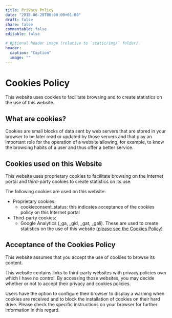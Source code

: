 ```yaml
---
title: Privacy Policy
date: "2018-06-28T00:00:00+01:00"
draft: false
share: false
commentable: false
editable: false

# Optional header image (relative to `static/img/` folder).
header:
  caption: "Caption"
  image: ""
---
```


	
# Cookies Policy
This website uses cookies to facilitate browsing and to create statistics on the use of this website.

## What are cookies?
Cookies are small blocks of data sent by web servers that are stored in your browser to be later read or updated by those servers and that play an important role for the operation of a website allowing, for example, to know the browsing habits of a user and thus offer a better service.

## Cookies used on this Website
This website uses proprietary cookies to facilitate browsing on the Internet portal and third-party cookies to create statistics on its use.

The following cookies are used on this website:
+ Proprietary cookies:
  + cookieconsent_status: this indicates acceptance of the cookies policy on this Internet portal
+ Third-party cookies:
  + Google Analytics (_ga, _gid, _gat, _gali). These are used to create statistics on the use of this website ([please see the Cookies Policy](https://developers.google.com/analytics/devguides/collection/analyticsjs/cookie-usage?hl=en))

## Acceptance of the Cookies Policy
This website assumes that you accept the use of cookies to browse its content.

This website contains links to third-party websites with privacy policies over which I have no control. By accessing those websites, you may decide whether or not to accept their privacy and cookies policies.

Users have the option to configure their browser to display a warning when cookies are received and to block the installation of cookies on their hard drive. Please check the specific instructions on your browser for further information in this regard.

